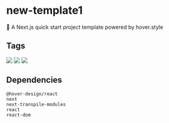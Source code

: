 # new-template1

🚀 A Next.js quick start project template powered by hover.style

## Tags

![](https://img.shields.io/badge/-react-informational)
![](https://img.shields.io/badge/-hover-informational)
![](https://img.shields.io/badge/-next.js-informational)

## Dependencies

`@hover-design/react`<br/>
`next`<br/>
`next-transpile-modules`<br/>
`react`<br/>
`react-dom`<br/>